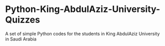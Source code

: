# Python-King-AbdulAziz-University-Quizzes
A set of simple Python codes for the students in King AbdulAziz University in Saudi Arabia
